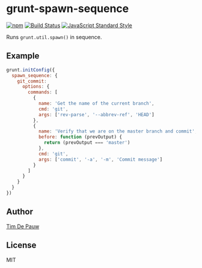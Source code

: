 # grunt-spawn-sequence

[![npm](https://img.shields.io/npm/v/grunt-spawn-sequence.svg)](https://www.npmjs.com/package/grunt-spawn-sequence) [![Build Status](https://img.shields.io/travis/timdp/grunt-spawn-sequence.svg)](https://travis-ci.org/timdp/grunt-spawn-sequence) [![JavaScript Standard Style](https://img.shields.io/badge/code%20style-standard-brightgreen.svg)](https://github.com/feross/standard)

Runs `grunt.util.spawn()` in sequence.

## Example

```js
grunt.initConfig({
  spawn_sequence: {
    git_commit:
      options: {
        commands: [
          {
            name: 'Get the name of the current branch',
            cmd: 'git',
            args: ['rev-parse', '--abbrev-ref', 'HEAD']
          },
          {
            name: 'Verify that we are on the master branch and commit',
            before: function (prevOutput) {
              return (prevOutput === 'master')
            },
            cmd: 'git',
            args: ['commit', '-a', '-m', 'Commit message']
          }
        ]
      }
    }
  }
})
```

## Author

[Tim De Pauw](https://tmdpw.eu/)

## License

MIT
